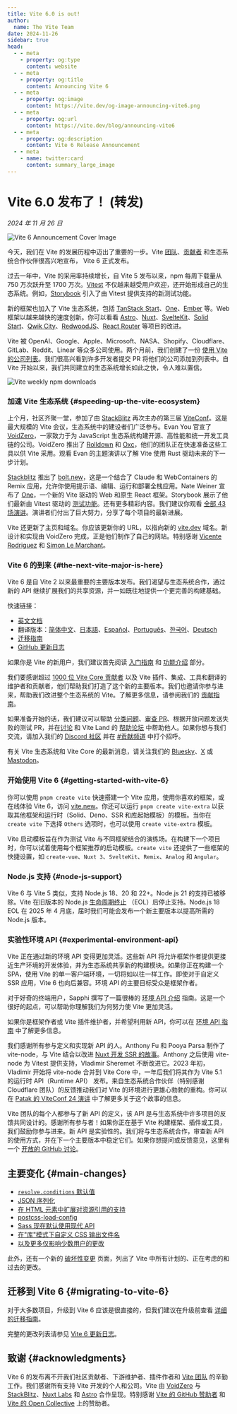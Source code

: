 ```yaml
---
title: Vite 6.0 is out!
author:
  name: The Vite Team
date: 2024-11-26
sidebar: true
head:
  - - meta
    - property: og:type
      content: website
  - - meta
    - property: og:title
      content: Announcing Vite 6
  - - meta
    - property: og:image
      content: https://vite.dev/og-image-announcing-vite6.png
  - - meta
    - property: og:url
      content: https://vite.dev/blog/announcing-vite6
  - - meta
    - property: og:description
      content: Vite 6 Release Announcement
  - - meta
    - name: twitter:card
      content: summary_large_image
---
```


# Vite 6.0 发布了！ (转发)

_2024 年 11 月 26 日_

![Vite 6 Announcement Cover Image](https://cn.vitejs.dev/og-image-announcing-vite6.png)

今天，我们在 Vite 的发展历程中迈出了重要的一步。Vite [团队](https://cn.vitejs.dev/team.html)、[贡献者](https://github.com/vitejs/vite/graphs/contributors) 和生态系统合作伙伴很高兴地宣布， Vite 6 正式发布。

过去一年中，Vite 的采用率持续增长，自 Vite 5 发布以来，npm 每周下载量从 750 万次跃升至 1700 万次。[Vitest](https://vitest.dev) 不仅越来越受用户欢迎，还开始形成自己的生态系统。例如，[Storybook](https://storybook.js.org) 引入了由 Vitest 提供支持的新测试功能。

新的框架也加入了 Vite 生态系统，包括 [TanStack Start](https://tanstack.com/start)、[One](https://onestack.dev/)、[Ember](https://emberjs.com/) 等。Web 框架以越来越快的速度创新。你可以看看 [Astro](https://astro.build/)、[Nuxt](https://nuxt.com/)、[SvelteKit](https://kit.svelte.dev/)、[Solid Start](https://www.solidjs.com/blog/introducing-solidstart)、[Qwik City](https://qwik.builder.io/qwikcity/overview)、[RedwoodJS](https://redwoodjs.com/)、[React Router](https://reactrouter.com/) 等项目的改进。

Vite 被 OpenAI、Google、Apple、Microsoft、NASA、Shopify、Cloudflare、GitLab、Reddit、Linear 等众多公司使用。两个月前，我们创建了一份 [使用 Vite 的公司列表](https://github.com/vitejs/companies-using-vite)。我们很高兴看到许多开发者提交 PR 将他们的公司添加到列表中。自 Vite 开始以来，我们共同建立的生态系统增长如此之快，令人难以置信。

![Vite weekly npm downloads](https://cn.vitejs.dev/vite6-npm-weekly-downloads.png)

### 加速 Vite 生态系统 {#speeding-up-the-vite-ecosystem}

上个月，社区齐聚一堂，参加了由 [StackBlitz](https://stackblitz.com) 再次主办的第三届 [ViteConf](https://viteconf.org/24/replay)。这是最大规模的 Vite 会议，生态系统中的建设者们广泛参与。Evan You 官宣了 [VoidZero](https://staging.voidzero.dev/posts/announcing-voidzero-inc)，一家致力于为 JavaScript 生态系统构建开源、高性能和统一开发工具链的公司。VoidZero 推出了 [Rolldown](https://rolldown.rs) 和 [Oxc](https://oxc.rs)，他们的团队正在快速准备这些工具以供 Vite 采用。观看 Evan 的主题演讲以了解 Vite 使用 Rust 驱动未来的下一步计划。

<YouTubeVideo videoId="EKvvptbTx6k?si=EZ-rFJn4pDW3tUvp" />

[Stackblitz](https://stackblitz.com) 推出了 [bolt.new](https://bolt.new)，这是一个结合了 Claude 和 WebContainers 的 Remix 应用，允许你使用提示语、编辑、运行和部署全栈应用。Nate Weiner 宣布了 [One](https://onestack.dev/)，一个新的 Vite 驱动的 Web 和原生 React 框架。Storybook 展示了他们最新由 Vitest 驱动的 [测试功能](https://youtu.be/8t5wxrFpCQY?si=PYZoWKf-45goQYDt)。还有更多精彩内容。我们建议你观看 [全部 43 场演讲](https://www.youtube.com/playlist?list=PLqGQbXn_GDmnObDzgjUF4Krsfl6OUKxtp)。演讲者们付出了巨大努力，分享了每个项目的最新进展。

Vite 还更新了主页和域名。你应该更新你的 URL，以指向新的 [vite.dev](https://vite.dev) 域名。新设计和实现由 VoidZero 完成，正是他们制作了自己的网站。特别感谢 [Vicente Rodriguez](https://bento.me/rmoon) 和 [Simon Le Marchant](https://marchantweb.com/)。

### Vite 6 的到来 {#the-next-vite-major-is-here}

Vite 6 是自 Vite 2 以来最重要的主要版本发布。我们渴望与生态系统合作，通过新的 API 继续扩展我们的共享资源，并一如既往地提供一个更完善的构建基础。

快速链接：

- [英文文档](https://vite.dev)
- 翻译版本：[简体中文](https://cn.vitejs.dev/)、[日本語](https://ja.vite.dev/)、[Español](https://es.vite.dev/)、[Português](https://pt.vite.dev/)、[한국어](https://ko.vite.dev/)、[Deutsch](https://de.vite.dev/)
- [迁移指南](https://cn.vitejs.dev/guide/migration.html)
- [GitHub 更新日志](https://github.com/vitejs/vite/blob/main/packages/vite/CHANGELOG.md#600-2024-11-26)

如果你是 Vite 的新用户，我们建议首先阅读 [入门指南](https://cn.vitejs.dev/guide/) 和 [功能介绍](https://cn.vitejs.dev/guide/features.html) 部分。

我们要感谢超过 [1000 位 Vite Core 贡献者](https://github.com/vitejs/vite/graphs/contributors) 以及 Vite 插件、集成、工具和翻译的维护者和贡献者，他们帮助我们打造了这个新的主要版本。我们也邀请你参与进来，帮助我们改进整个生态系统的 Vite。了解更多信息，请参阅我们的 [贡献指南](https://github.com/vitejs/vite/blob/main/CONTRIBUTING.md)。

如果准备开始的话，我们建议可以帮助 [分类问题](https://github.com/vitejs/vite/issues)、[审查 PR](https://github.com/vitejs/vite/pulls)、根据开放问题发送失败的测试 PR，并在[讨论](https://github.com/vitejs/vite/discussions) 和 Vite Land 的 [帮助论坛](https://discord.com/channels/804011606160703521/1019670660856942652) 中帮助他人。如果你想与我们交流，请加入我们的 [Discord 社区](http://chat.vite.dev/) 并在 [#贡献频道](https://discord.com/channels/804011606160703521/804439875226173480) 中打个招呼。

有关 Vite 生态系统和 Vite Core 的最新消息，请关注我们的 [Bluesky](https://bsky.app/profile/vite.dev)、[X](https://twitter.com/vite_js) 或 [Mastodon](https://webtoo.ls/@vite)。

### 开始使用 Vite 6 {#getting-started-with-vite-6}

你可以使用 `pnpm create vite` 快速搭建一个 Vite 应用，使用你喜欢的框架，或在线体验 Vite 6，访问 [vite.new](https://vite.new)。你还可以运行 `pnpm create vite-extra` 以获取其他框架和运行时（Solid、Deno、SSR 和库起始模板）的模板。当你在 `create vite` 下选择 `Others` 选项时，也可以使用 `create vite-extra` 模板。

Vite 启动模板旨在作为测试 Vite 与不同框架结合的演练场。在构建下一个项目时，你可以试着使用每个框架推荐的启动模板。`create vite` 还提供了一些框架的快捷设置，如 `create-vue`、`Nuxt 3`、`SvelteKit`、`Remix`、`Analog` 和 `Angular`。

### Node.js 支持 {#node-js-support}

Vite 6 与 Vite 5 类似，支持 Node.js 18、20 和 22+。Node.js 21 的支持已被移除。Vite 在旧版本的 Node.js [生命周期终止](https://endoflife.date/nodejs) （EOL）后停止支持。Node.js 18 EOL 在 2025 年 4 月底，届时我们可能会发布一个新主要版本以提高所需的 Node.js 版本。

### 实验性环境 API {#experimental-environment-api}

Vite 正在通过新的环境 API 变得更加灵活。这些新 API 将允许框架作者提供更接近生产环境的开发体验，并为生态系统共享新的构建模块。如果你正在构建一个 SPA，使用 Vite 的单一客户端环境，一切将如以往一样工作。即使对于自定义 SSR 应用，Vite 6 也向后兼容。环境 API 的主要目标受众是框架作者。

对于好奇的终端用户，Sapphi 撰写了一篇很棒的 [环境 API 介绍](https://green.sapphi.red/blog/increasing-vites-potential-with-the-environment-api) 指南。这是一个很好的起点，可以帮助你理解我们为何努力使 Vite 更加灵活。

如果你是框架作者或 Vite 插件维护者，并希望利用新 API，你可以在 [环境 API 指南](https://main.vite.dev/guide/api-environment) 中了解更多信息。

我们感谢所有参与定义和实现新 API 的人。Anthony Fu 和 Pooya Parsa 制作了 vite-node，与 Vite 结合以改进 [Nuxt 开发 SSR 的故事](https://antfu.me/posts/dev-ssr-on-nuxt)。Anthony 之后使用 vite-node 为 Vitest 提供支持，Vladimir Sheremet 不断改进它。2023 年初，Vladimir 开始将 vite-node 合并到 Vite Core 中，一年后我们将其作为 Vite 5.1 的运行时 API（Runtime API） 发布。来自生态系统合作伙伴（特别感谢 Cloudflare 团队）的反馈推动我们对 Vite 的环境进行更雄心勃勃的重构。你可以在 [Patak 的 ViteConf 24 演讲](https://www.youtube.com/watch?v=WImor3HDyqU?si=EZ-rFJn4pDW3tUvp) 中了解更多关于这个故事的信息。

Vite 团队的每个人都参与了新 API 的定义，该 API 是与生态系统中许多项目的反馈共同设计的。感谢所有参与者！如果你正在基于 Vite 构建框架、插件或工具，我们鼓励你参与进来。新 API 是实验性的。我们将与生态系统合作，审查新 API 的使用方式，并在下一个主要版本中稳定它们。如果你想提问或反馈意见，这里有一个 [开放的 GitHub 讨论](https://github.com/vitejs/vite/discussions/16358)。

## 主要变化 {#main-changes}

- [`resolve.conditions` 默认值](https://cn.vitejs.dev/guide/migration.html#default-value-for-resolve-conditions)
- [JSON 序列化](https://cn.vitejs.dev/guide/migration.html#json-stringify)
- [在 HTML 元素中扩展对资源引用的支持](https://cn.vitejs.dev/guide/migration.html#extended-support-of-asset-references-in-html-elements)
- [postcss-load-config](https://cn.vitejs.dev/guide/migration.html#postcss-load-config)
- [Sass 现在默认使用现代 API](https://cn.vitejs.dev/guide/migration.html#sass-now-uses-modern-api-by-default)
- [在"库"模式下自定义 CSS 输出文件名](https://cn.vitejs.dev/guide/migration.html#customize-css-output-file-name-in-library-mode)
- [以及更多仅影响少数用户的更改](https://cn.vitejs.dev/guide/migration.html#advanced)

此外，还有一个新的 [破坏性变更](https://cn.vitejs.dev/changes/) 页面，列出了 Vite 中所有计划的、正在考虑的和过去的更改。

## 迁移到 Vite 6 {#migrating-to-vite-6}

对于大多数项目，升级到 Vite 6 应该是很直接的，但我们建议在升级前查看 [详细的迁移指南](https://cn.vitejs.dev/guide/migration.html)。

完整的更改列表请参见 [Vite 6 更新日志](https://github.com/vitejs/vite/blob/main/packages/vite/CHANGELOG.md#500-2024-11-26)。

## 致谢 {#acknowledgments}

Vite 6 的发布离不开我们社区贡献者、下游维护者、插件作者和 [Vite 团队](https://cn.vitejs.dev/team.html) 的辛勤工作。我们感谢所有支持 Vite 开发的个人和公司。Vite 由 [VoidZero](https://voidzero.dev) 与 [StackBlitz](https://stackblitz.com/)、[Nuxt Labs](https://nuxtlabs.com/) 和 [Astro](https://astro.build) 合作呈现。特别感谢 [Vite 的 GitHub 赞助者](https://github.com/sponsors/vitejs) 和 [Vite 的 Open Collective](https://opencollective.com/vite) 上的赞助者。
